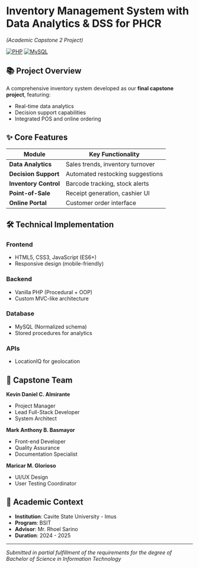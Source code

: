 # Inventory Management System with Data Analytics & DSS for PHCR
*(Academic Capstone 2 Project)*  

[![PHP](https://img.shields.io/badge/PHP-8.0+-777BB4?logo=php&logoColor=white)](https://php.net)
[![MySQL](https://img.shields.io/badge/MySQL-8.0-4479A1?logo=mysql&logoColor=white)](https://mysql.com)

## 📚 Project Overview
A comprehensive inventory system developed as our **final capstone project**, featuring:
- Real-time data analytics
- Decision support capabilities
- Integrated POS and online ordering

## ✨ Core Features
| Module | Key Functionality |
|--------|------------------|
| **Data Analytics** | Sales trends, inventory turnover |
| **Decision Support** | Automated restocking suggestions |
| **Inventory Control** | Barcode tracking, stock alerts |
| **Point-of-Sale** | Receipt generation, cashier UI |
| **Online Portal** | Customer order interface |

## 🛠️ Technical Implementation
### Frontend
- HTML5, CSS3, JavaScript (ES6+)
- Responsive design (mobile-friendly)

### Backend
- Vanilla PHP (Procedural + OOP)
- Custom MVC-like architecture

### Database
- MySQL (Normalized schema)
- Stored procedures for analytics

### APIs
- LocationIQ for geolocation

## 👥 Capstone Team
**Kevin Daniel C. Almirante**  
- Project Manager
- Lead Full-Stack Developer
- System Architect

**Mark Anthony B. Basmayor**  
- Front-end Developer
- Quality Assurance
- Documentation Specialist

**Maricar M. Glorioso**  
- UI/UX Design
- User Testing Coordinator

## 📝 Academic Context
- **Institution**: Cavite State University - Imus 
- **Program**: BSIT  
- **Advisor**: Mr. Rhoel Sarino
- **Duration**: 2024 - 2025

---

*Submitted in partial fulfillment of the requirements for the degree of Bachelor of Science in Information Technology*
